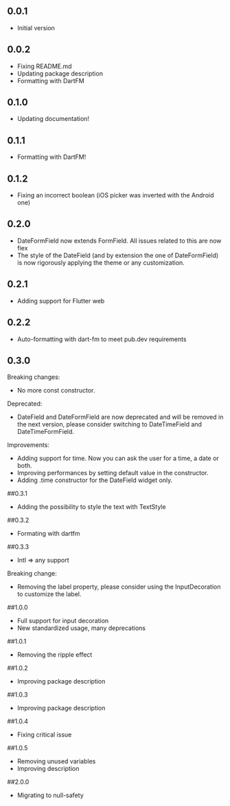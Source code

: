 ## 0.0.1

* Initial version

## 0.0.2

* Fixing README.md
* Updating package description
* Formatting with DartFM

## 0.1.0

* Updating documentation!

## 0.1.1

* Formatting with DartFM!

## 0.1.2

* Fixing an incorrect boolean (iOS picker was inverted with the Android one)

## 0.2.0

* DateFormField now extends FormField. All issues related to this are now fiex
* The style of the DateField (and by extension the one of DateFormField) is now rigorously applying the theme or any customization. 

## 0.2.1

* Adding support for Flutter web

## 0.2.2

* Auto-formatting with dart-fm to meet pub.dev requirements

## 0.3.0

Breaking changes: 
* No more const constructor.

Deprecated:
* DateField and DateFormField are now deprecated and will be removed in the next version, please consider switching to 
DateTimeField and DateTimeFormField.

Improvements:
* Adding support for time. Now you can ask the user for a time, a date or both.
* Improving performances by setting default value in the constructor. 
* Adding .time constructor for the DateField widget only.

##0.3.1

* Adding the possibility to style the text with TextStyle

##0.3.2

* Formating with dartfm

##0.3.3

* Intl => any support

Breaking change:
* Removing the label property, please consider using the InputDecoration to customize the label.

##1.0.0

* Full support for input decoration
* New standardized usage, many deprecations

##1.0.1

* Removing the ripple effect

##1.0.2

* Improving package description

##1.0.3

* Improving package description

##1.0.4

* Fixing critical issue

##1.0.5

* Removing unused variables
* Improving description

##2.0.0

* Migrating to null-safety